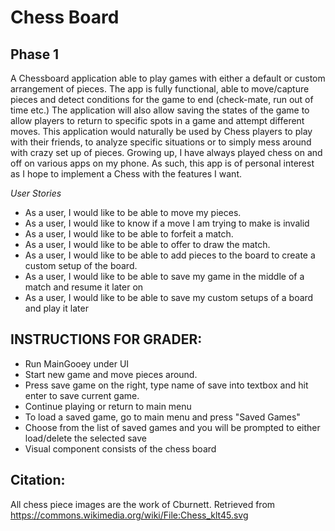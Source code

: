 # Chess Board

## Phase 1

A Chessboard application able to play games with either a default or custom arrangement of pieces. The app is fully 
functional, able to move/capture pieces and detect conditions for the game to end (check-mate, run out of time etc.) The 
application will also allow saving the states of the game to allow players to return to specific spots in a game and 
attempt different moves. This application would naturally be used by Chess players to play with their friends, to
analyze specific situations or to simply mess around with crazy set up of pieces. Growing up, I have always played 
chess on and off on various apps on my phone. As such, this app is of personal interest as I hope to implement a Chess
with the features I want.



*User Stories*
- As a user, I would like to be able to move my pieces.
- As a user, I would like to know if a move I am trying to make is invalid
- As a user, I would like to be able to forfeit a match.
- As a user, I would like to be able to offer to draw the match.
- As a user, I would like to be able to add pieces to the board to create a custom setup of the board.
- As a user, I would like to be able to save my game in the middle of a match and resume it later on
- As a user, I would like to be able to save my custom setups of a board and play it later


## INSTRUCTIONS FOR GRADER:
- Run MainGooey under UI 
- Start new game and move pieces around.
- Press save game on the right, type name of save into textbox and hit enter to save current game.
- Continue playing or return to main menu
- To load a saved game, go to main menu and press "Saved Games"
- Choose from the list of saved games and you will be prompted to either load/delete the selected save
- Visual component consists of the chess board


## Citation:
All chess piece images are the work of Cburnett.
Retrieved from https://commons.wikimedia.org/wiki/File:Chess_klt45.svg